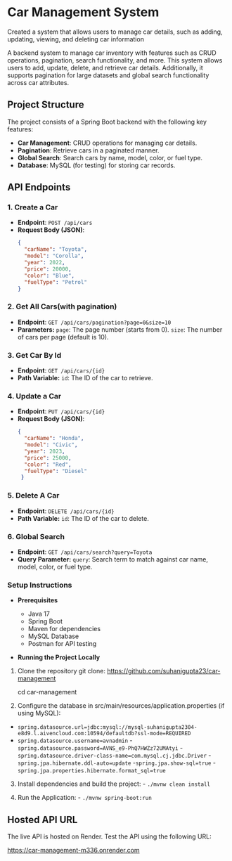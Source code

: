 # Car Management System
 Created a system that allows users to manage car details, such as adding, updating, viewing, and deleting car information

A backend system to manage car inventory with features such as CRUD operations, pagination, search functionality, and more. This system allows users to add, update, delete, and retrieve car details. Additionally, it supports pagination for large datasets and global search functionality across car attributes.

## Project Structure

The project consists of a Spring Boot backend with the following key features:
- **Car Management**: CRUD operations for managing car details.
- **Pagination**: Retrieve cars in a paginated manner.
- **Global Search**: Search cars by name, model, color, or fuel type.
- **Database**: MySQL (for testing) for storing car records.

## API Endpoints

### 1. Create a Car
- **Endpoint**: `POST /api/cars`
- **Request Body (JSON)**:
  ```json
  {
    "carName": "Toyota",
    "model": "Corolla",
    "year": 2022,
    "price": 20000,
    "color": "Blue",
    "fuelType": "Petrol"
  }

### 2. Get All Cars(with pagination)
- **Endpoint**: `GET /api/cars/pagination?page=0&size=10`
- **Parameters:**
  `page`: The page number (starts from 0).
  `size`: The number of cars per page (default is 10). 

### 3. Get Car By Id
- **Endpoint**: `GET /api/cars/{id}`
- **Path Variable:**
  `id`: The ID of the car to retrieve.

### 4. Update a Car
- **Endpoint**: `PUT /api/cars/{id}`
- **Request Body (JSON)**:
  ```json
  {
    "carName": "Honda",
    "model": "Civic",
    "year": 2023,
    "price": 25000,
    "color": "Red",
    "fuelType": "Diesel"
   }

### 5. Delete A Car
- **Endpoint**: `DELETE /api/cars/{id}`
- **Path Variable:**
  `id`: The ID of the car to delete.

### 6. Global Search
- **Endpoint**: `GET /api/cars/search?query=Toyota`
- **Query Parameter:**
  `query`: Search term to match against car name, model, color, or fuel type.


 ### Setup Instructions
 - **Prerequisites**
   - Java 17
   - Spring Boot
   - Maven for dependencies
   - MySQL Database
   - Postman for API testing

 - **Running the Project Locally**
 1. Clone the repository
   git clone:
    https://github.com/suhanigupta23/car-management

    cd car-management

  2. Configure the database in src/main/resources/application.properties (if using MySQL):
  - `spring.datasource.url=jdbc:mysql://mysql-suhanigupta2304-e8d9.l.aivencloud.com:10594/defaultdb?ssl-mode=REQUIRED`
  - `spring.datasource.username=avnadmin`
  -`spring.datasource.password=AVNS_e9-PhQ7HWZz72UMAtyi`
  -`spring.datasource.driver-class-name=com.mysql.cj.jdbc.Driver`
  -`spring.jpa.hibernate.ddl-auto=update`
  -`spring.jpa.show-sql=true`
  -`spring.jpa.properties.hibernate.format_sql=true`

  3. Install dependencies and build the project:
    - `./mvnw clean install`
  
  4. Run the Application: 
    - `./mvnw spring-boot:run`

## Hosted API URL
   The live API is hosted on Render. Test the API using the following URL:
   
  https://car-management-m336.onrender.com
